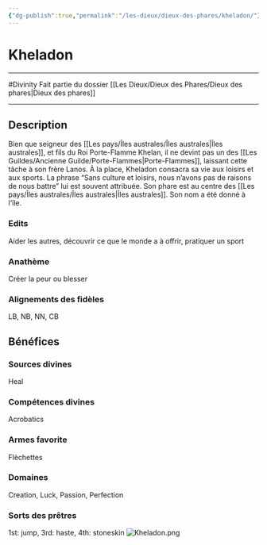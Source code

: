 ```yaml
---
{"dg-publish":true,"permalink":"/les-dieux/dieux-des-phares/kheladon/"}
---
```


# Kheladon
---
#Divinity 
Fait partie du dossier [[Les Dieux/Dieux des Phares/Dieux des phares\|Dieux des phares]]

-------
## Description
Bien que seigneur des [[Les pays/Îles australes/Îles australes\|Îles australes]], et fils du Roi Porte-Flamme Khelan, il ne devint pas un des [[Les Guildes/Ancienne Guilde/Porte-Flammes\|Porte-Flammes]], laissant cette tâche à son frère Lanos. À la place, Kheladon consacra sa vie aux loisirs et aux sports.
La phrase “Sans culture et loisirs, nous n’avons pas de raisons de nous battre” lui est souvent attribuée.
Son phare est au centre des [[Les pays/Îles australes/Îles australes\|Îles australes]]. Son nom a été donné à l'île.
### Edits
Aider les autres, découvrir ce que le monde a à offrir, pratiquer un sport
### Anathème
Créer la peur ou blesser
### Alignements des fidèles
LB, NB, NN, CB
## Bénéfices
### Sources divines
Heal
### Compétences divines
Acrobatics
### Armes favorite
Flèchettes
### Domaines
Creation, Luck, Passion, Perfection
### Sorts des prêtres
1st: jump, 3rd: haste, 4th: stoneskin
![Kheladon.png](/img/user/_Images/Kheladon.png)